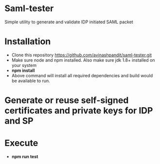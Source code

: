 # Saml-tester
Simple utility to generate and validate IDP initiated SAML packet

# Installation
* Clone this repository https://github.com/avinashpandit/saml-tester.git
* Make sure node and npm installed. Also make sure jdk 1.8+ installed on your system
* <b>npm install </b>
* Above command will install all required dependencies and build would be available to run.

# Generate or reuse self-signed certificates and private keys for IDP and SP


# Execute 
* <b> npm run test</b>

